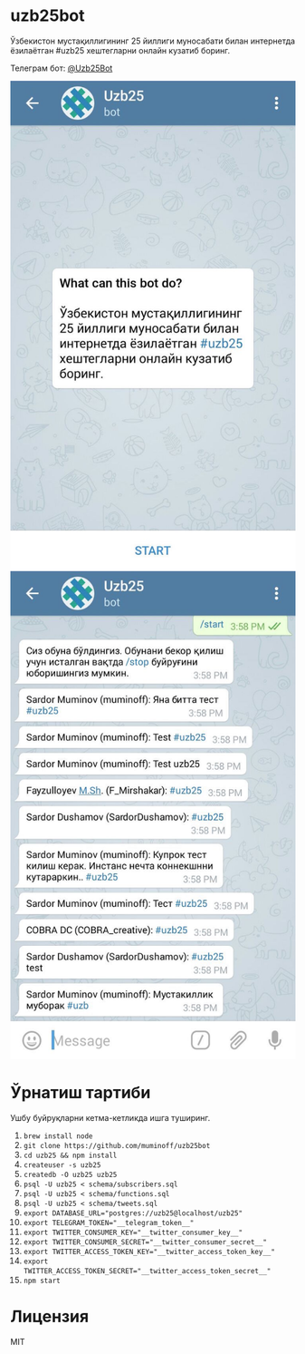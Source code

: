 # uzb25bot
Ўзбекистон мустақиллигининг 25 йиллиги муносабати билан интернетда ёзилаётган #uzb25 хештегларни онлайн кузатиб боринг.

Телеграм бот: [@Uzb25Bot](https://telegram.me/Uzb25Bot)

![alt text](./screen1.jpg "Screenshot")
![alt text](./screen2.jpg "Screenshot")

# Ўрнатиш тартиби
Ушбу буйруқларни кетма-кетликда ишга туширинг.

1. `brew install node`
2. `git clone https://github.com/muminoff/uzb25bot`
3. `cd uzb25 && npm install`
4. `createuser -s uzb25`
5. `createdb -O uzb25 uzb25`
6. `psql -U uzb25 < schema/subscribers.sql`
7. `psql -U uzb25 < schema/functions.sql`
8. `psql -U uzb25 < schema/tweets.sql`
9. `export DATABASE_URL="postgres://uzb25@localhost/uzb25"`
10. `export TELEGRAM_TOKEN="__telegram_token__"`
11. `export TWITTER_CONSUMER_KEY="__twitter_consumer_key__"`
12. `export TWITTER_CONSUMER_SECRET="__twitter_consumer_secret__"`
13. `export TWITTER_ACCESS_TOKEN_KEY="__twitter_access_token_key__"`
14. `export TWITTER_ACCESS_TOKEN_SECRET="__twitter_access_token_secret__"`
15. `npm start`

# Лицензия
MIT
